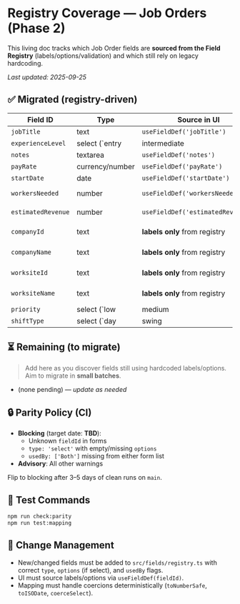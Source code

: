 # Registry Coverage — Job Orders (Phase 2)

This living doc tracks which Job Order fields are **sourced from the Field Registry** (labels/options/validation) and which still rely on legacy hardcoding.

_Last updated: 2025-09-25_

## ✅ Migrated (registry-driven)

| Field ID        | Type     | Source in UI | Mapping to Firestore | Notes |
|-----------------|----------|--------------|----------------------|-------|
| `jobTitle`      | text     | `useFieldDef('jobTitle')` | flat `jobOrders.jobTitle` | Label from registry |
| `experienceLevel` | select (`entry|intermediate|advanced`) | `useFieldDef('experienceLevel')` | flat `jobOrders.experienceLevel` | Options from registry; coercion in mapping |
| `notes`         | textarea | `useFieldDef('notes')` | flat `jobOrders.notes` | Label from registry |
| `payRate`       | currency/number | `useFieldDef('payRate')` | flat `jobOrders.payRate` | `toNumberSafe` in mapping |
| `startDate`     | date     | `useFieldDef('startDate')` | flat `jobOrders.startDate` | `toISODate` in mapping |
| `workersNeeded` | number   | `useFieldDef('workersNeeded')` | flat `jobOrders.workersNeeded` | `toNumberSafe` in mapping |
| `estimatedRevenue` | number | `useFieldDef('estimatedRevenue')` | flat `jobOrders.estimatedRevenue` | `toNumberSafe` in mapping |
| `companyId`     | text     | **labels only** from registry | flat `jobOrders.companyId` | UI label centralized; value unchanged |
| `companyName`   | text     | **labels only** from registry | flat `jobOrders.companyName` | UI label centralized; value unchanged |
| `worksiteId`    | text     | **labels only** from registry | flat `jobOrders.worksiteId` | UI label centralized; value unchanged |
| `worksiteName`  | text     | **labels only** from registry | flat `jobOrders.worksiteName` | UI label centralized; value unchanged |
| `priority`      | select (`low|medium|high`) | `useFieldDef('priority')` | flat `jobOrders.priority` | options + coercion default `'low'` |
| `shiftType`     | select (`day|swing|night`) | `useFieldDef('shiftType')` | flat `jobOrders.shiftType` | options + coercion default `'day'` |

## ⏳ Remaining (to migrate)

> Add here as you discover fields still using hardcoded labels/options. Aim to migrate in **small batches**.

- (none pending) — _update as needed_

## 🔒 Parity Policy (CI)

- **Blocking** (target date: **TBD**):
  - Unknown `fieldId` in forms
  - `type: 'select'` with empty/missing `options`
  - `usedBy: ['Both']` missing from either form list
- **Advisory**: All other warnings

Flip to blocking after 3–5 days of clean runs on `main`.

## 🧪 Test Commands

```bash
npm run check:parity
npm run test:mapping
```

## 🚦 Change Management

- New/changed fields must be added to `src/fields/registry.ts` with correct `type`, `options` (if select), and `usedBy` flags.
- UI must source labels/options via `useFieldDef(fieldId)`.
- Mapping must handle coercions deterministically (`toNumberSafe`, `toISODate`, `coerceSelect`).
